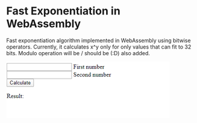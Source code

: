 # Fast Exponentiation in WebAssembly
Fast exponentiation algorithm implemented in WebAssembly using bitwise operators.
Currently, it calculates x^y only for only values that can fit to 32 bits. Modulo operation will be / should be (:D) also added.

![](wasm.gif)
